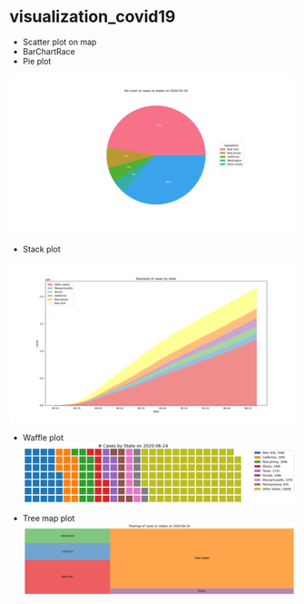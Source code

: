 # visualization_covid19

* Scatter plot on map 
* BarChartRace
* Pie plot

![plot](https://raw.githubusercontent.com/aawe44/visualization_covid19/master/pic/pieplot.png?token=AKPDVTYWBAHHYVIHLR7CGMS7AGNQ4)

* Stack plot 

![StackPlot](https://raw.githubusercontent.com/aawe44/visualization_covid19/master/pic/stackplot.png?token=AKPDVTYX67BDNF7FPQOGKLS7AGNRI)


* Waffle plot 
![Treemap](https://raw.githubusercontent.com/aawe44/visualization_covid19/master/pic/waffle_plot.png?token=AKPDVT7ES3ZK2ZDBHBMQGXS7AGNJQ)  


* Tree map plot
![Waffle](https://raw.githubusercontent.com/aawe44/visualization_covid19/master/pic/Treemap.png?token=AKPDVTZTOVZSULBBW5TC2IS7AGNJC)

